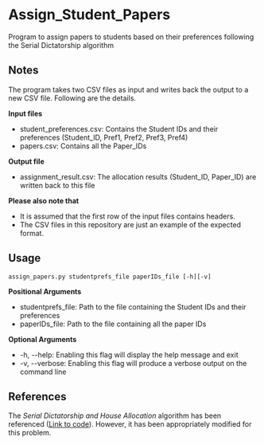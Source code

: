# Assign_Student_Papers
Program to assign papers to students based on their preferences following the Serial Dictatorship algorithm

## Notes

The program takes two CSV files as input and writes back the output to a new CSV file. Following are the details.

**Input files**

- student_preferences.csv: Contains the Student IDs and their preferences (Student_ID, Pref1, Pref2, Pref3, Pref4)
- papers.csv: Contains all the Paper_IDs 

**Output file**

- assignment_result.csv: The allocation results (Student_ID, Paper_ID) are written back to this file

**Please also note that**
- It is assumed that the first row of the input files contains headers.
- The CSV files in this repository are just an example of the expected format.  
 
## Usage

`assign_papers.py studentprefs_file paperIDs_file [-h][-v]`

**Positional Arguments**
- studentprefs_file: Path to the file containing the Student IDs and their preferences
- paperIDs_file: Path to the file containing all the paper IDs

**Optional Arguments**
- -h, --help: Enabling this flag will display the help message and exit
- -v, --verbose: Enabling this flag will produce a verbose output on the command line

## References

The *Serial Dictatorship and House Allocation* algorithm has been referenced ([Link to code](https://github.com/j2kun/top-trading-cycles/blob/master/serialdictatorship.py)). However, it has been appropriately modified for this problem.
